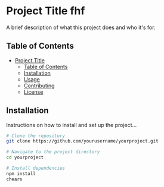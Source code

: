 # Project Title fhf

A brief description of what this project does and who it's for.

## Table of Contents

- [Project Title](#project-title)
  - [Table of Contents](#table-of-contents)
  - [Installation](#installation)
  - [Usage](#usage)
  - [Contributing](#contributing)
  - [License](#license)

## Installation

Instructions on how to install and set up the project...

```bash
# Clone the repository
git clone https://github.com/yourusername/yourproject.git

# Navigate to the project directory
cd yourproject

# Install dependencies
npm install
chears
